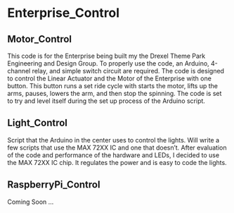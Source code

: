 # Enterprise_Control

## Motor_Control

This code is for the Enterprise being built my the Drexel Theme Park Engineering and Design Group. To properly use the code, an Arduino, 4-channel relay, and simple switch circuit are required. The code is designed to control the Linear Actuator and the Motor of the Enterprise with one button. This button runs a set ride cycle with starts the motor, lifts up the arms, pauses, lowers the arm, and then stop the spinning. The code is set to try and level itself during the set up process of the Arduino script.

## Light_Control

Script that the Arduino in the center uses to control the lights. Will write a few scripts that use the MAX 72XX IC and one that doesn’t. After evaluation of the code and performance of the hardware and LEDs, I decided to use the MAX 72XX IC chip. It regulates the power and is easy to code the lights.

## RaspberryPi_Control

Coming Soon …